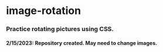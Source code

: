 # image-rotation

### Practice rotating pictures using CSS. 

#### 2/15/2023: Repository created. May need to change images.
